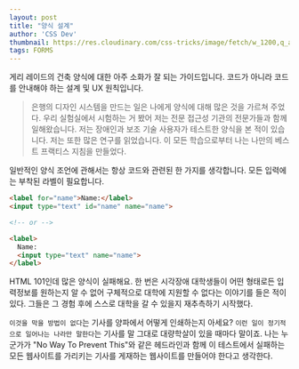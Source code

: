 ```yaml
---
layout: post
title: "양식 설계"
author: 'CSS Dev'
thumbnail: https://res.cloudinary.com/css-tricks/image/fetch/w_1200,q_auto,f_auto/https://css-tricks.com/wp-content/uploads/2020/01/custom-form-inputs.png
tags: FORMS
---
```



게리 레이드의 건축 양식에 대한 아주 소화가 잘 되는 가이드입니다. 코드가 아니라 코드를 안내해야 하는 설계 및 UX 원칙입니다.

> 은행의 디자인 시스템을 만드는 일은 나에게 양식에 대해 많은 것을 가르쳐 주었다. 우리 실험실에서 시험하는 거 봤어 저는 전문 접근성 기관의 전문가들과 함께 일해왔습니다. 저는 장애인과 보조 기술 사용자가 테스트한 양식을 본 적이 있습니다. 저는 또한 많은 연구를 읽었습니다.
이 모든 학습으로부터 나는 나만의 베스트 프랙티스 지침을 만들었다.

일반적인 양식 조언에 관해서는 항상 코드와 관련된 한 가지를 생각합니다. 모든 입력에는 부착된 라벨이 필요합니다.

```html
<label for="name">Name:</label>
<input type="text" id="name" name="name">

<!-- or -->

<label>
  Name:
  <input type="text" name="name">
</label>
```

HTML 101인데 많은 양식이 실패해요. 한 번은 시각장애 대학생들이 어떤 형태로든 입력정보를 원하는지 알 수 없어 구체적으로 대학에 지원할 수 없다는 이야기를 들은 적이 있다. 그들은 그 경험 후에 스스로 대학을 갈 수 있을지 재추측하기 시작했다.

`이것을 막을 방법이 없다`는 기사를 양파에서 어떻게 인쇄하는지 아세요? `이런 일이 정기적으로 일어나는 나라만 말한다`는 기사를 말 그대로 대량학살이 있을 때마다 말이죠. 나는 누군가가 "No Way To Prevent This"와 같은 헤드라인과 함께 이 테스트에서 실패하는 모든 웹사이트를 가리키는 기사를 게재하는 웹사이트를 만들어야 한다고 생각한다.